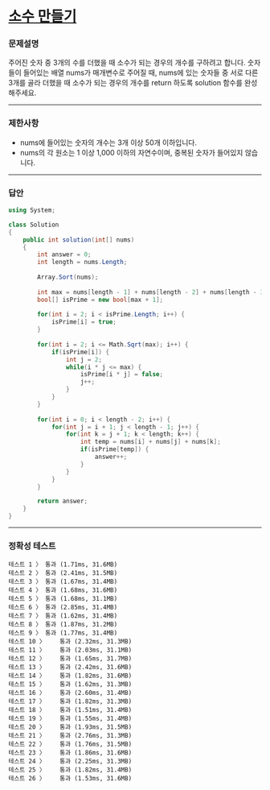 # <a href="https://school.programmers.co.kr/learn/courses/30/lessons/12977">소수 만들기</a>

### 문제설명

주어진 숫자 중 3개의 수를 더했을 때 소수가 되는 경우의 개수를 구하려고 합니다. 숫자들이 들어있는 배열 nums가 매개변수로 주어질 때, nums에 있는 숫자들 중 서로 다른 3개를 골라 더했을 때 소수가 되는 경우의 개수를 return 하도록 solution 함수를 완성해주세요.

***

### 제한사항

 - nums에 들어있는 숫자의 개수는 3개 이상 50개 이하입니다.
 - nums의 각 원소는 1 이상 1,000 이하의 자연수이며, 중복된 숫자가 들어있지 않습니다.

***

### 답안
``` csharp
using System;

class Solution
{
    public int solution(int[] nums)
    {
        int answer = 0;
        int length = nums.Length;
        
        Array.Sort(nums);
        
        int max = nums[length - 1] + nums[length - 2] + nums[length - 3];
        bool[] isPrime = new bool[max + 1];
        
        for(int i = 2; i < isPrime.Length; i++) {
            isPrime[i] = true;
        }
        
        for(int i = 2; i <= Math.Sqrt(max); i++) {
            if(isPrime[i]) {
                int j = 2;
                while(i * j <= max) {
                    isPrime[i * j] = false;
                    j++;
                }
            }
        }
        
        for(int i = 0; i < length - 2; i++) {
            for(int j = i + 1; j < length - 1; j++) {
                for(int k = j + 1; k < length; k++) {
                    int temp = nums[i] + nums[j] + nums[k];
                    if(isPrime[temp]) {
                        answer++;
                    }
                }
            }
        }

        return answer;
    }
}
```

***

### 정확성 테스트
```
테스트 1 〉	통과 (1.71ms, 31.6MB)
테스트 2 〉	통과 (2.41ms, 31.5MB)
테스트 3 〉	통과 (1.67ms, 31.4MB)
테스트 4 〉	통과 (1.68ms, 31.6MB)
테스트 5 〉	통과 (1.68ms, 31.1MB)
테스트 6 〉	통과 (2.85ms, 31.4MB)
테스트 7 〉	통과 (1.62ms, 31.4MB)
테스트 8 〉	통과 (1.87ms, 31.2MB)
테스트 9 〉	통과 (1.77ms, 31.4MB)
테스트 10 〉	통과 (2.32ms, 31.3MB)
테스트 11 〉	통과 (2.03ms, 31.1MB)
테스트 12 〉	통과 (1.65ms, 31.7MB)
테스트 13 〉	통과 (2.42ms, 31.6MB)
테스트 14 〉	통과 (1.82ms, 31.6MB)
테스트 15 〉	통과 (1.62ms, 31.3MB)
테스트 16 〉	통과 (2.60ms, 31.4MB)
테스트 17 〉	통과 (1.82ms, 31.3MB)
테스트 18 〉	통과 (1.51ms, 31.4MB)
테스트 19 〉	통과 (1.55ms, 31.4MB)
테스트 20 〉	통과 (1.93ms, 31.5MB)
테스트 21 〉	통과 (2.76ms, 31.3MB)
테스트 22 〉	통과 (1.76ms, 31.5MB)
테스트 23 〉	통과 (1.86ms, 31.6MB)
테스트 24 〉	통과 (2.25ms, 31.3MB)
테스트 25 〉	통과 (1.82ms, 31.4MB)
테스트 26 〉	통과 (1.53ms, 31.6MB)
```